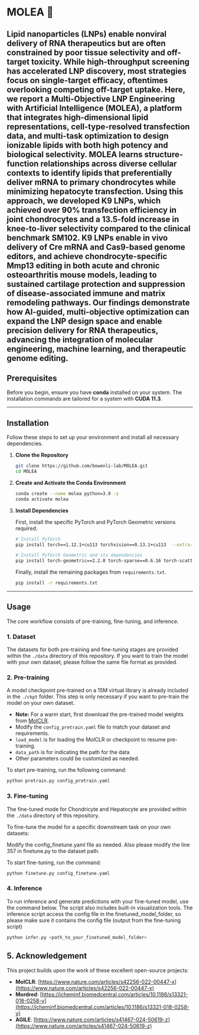 # **MOLEA 🌿**

Lipid nanoparticles (LNPs) enable nonviral delivery of RNA therapeutics but are often constrained by poor tissue selectivity and off-target toxicity. While high-throughput screening has accelerated LNP discovery, most strategies focus on single-target efficacy, oftentimes overlooking competing off-target uptake. Here, we report a Multi-Objective LNP Engineering with Artificial Intelligence (MOLEA), a platform that integrates high-dimensional lipid representations, cell-type-resolved transfection data, and multi-task optimization to design ionizable lipids with both high potency and biological selectivity. MOLEA learns structure-function relationships across diverse cellular contexts to identify lipids that preferentially deliver mRNA to primary chondrocytes while minimizing hepatocyte transfection. Using this approach, we developed K9 LNPs, which achieved over 90% transfection efficiency in joint chondrocytes and a 13.5-fold increase in knee-to-liver selectivity compared to the clinical benchmark SM102. K9 LNPs enable in vivo delivery of Cre mRNA and Cas9-based genome editors, and achieve chondrocyte-specific Mmp13 editing in both acute and chronic osteoarthritis mouse models, leading to sustained cartilage protection and suppression of disease-associated immune and matrix remodeling pathways. Our findings demonstrate how AI-guided, multi-objective optimization can expand the LNP design space and enable precision delivery for RNA therapeutics, advancing the integration of molecular engineering, machine learning, and therapeutic genome editing.
---
## **Prerequisites**

Before you begin, ensure you have **conda** installed on your system. The installation commands are tailored for a system with **CUDA 11.3**.

---
## **Installation**

Follow these steps to set up your environment and install all necessary dependencies.

1.  **Clone the Repository**
    
    ```bash
    git clone https://github.com/bowenli-lab/MOLEA.git
    cd MOLEA
    ```
    
2.  **Create and Activate the Conda Environment**
    
    ```bash
    conda create --name molea python=3.9 -y
    conda activate molea
    ```
    
3.  **Install Dependencies**
    
    First, install the specific PyTorch and PyTorch Geometric versions required.
    
    ```bash
    # Install PyTorch
    pip install torch==1.12.1+cu113 torchvision==0.13.1+cu113  --extra-index-url https://download.pytorch.org/whl/cu113
    
    # Install PyTorch Geometric and its dependencies
    pip install torch-geometric==2.2.0 torch-sparse==0.6.16 torch-scatter==2.1.0 -f https://data.pyg.org/whl/torch-1.12.0+cu113.html
    ```
    
    Finally, install the remaining packages from `requirements.txt`.
    
    ```bash
    pip install -r requirements.txt
    ```
    
---
## **Usage**

The core workflow consists of pre-training, fine-tuning, and inference.

### **1. Dataset**

The datasets for both pre-training and fine-tuning stages are provided within the `./data` directory of this repository.
If you want to train the model with your own dataset, please follow the same file format as provided.


### **2. Pre-training**

A model checkpoint pre-trained on a 15M virtual library is already included in the `./ckpt` folder. This step is only necessary if you want to pre-train the model on your own dataset.

* **Note:** For a warm start, first download the pre-trained model weights from [MolCLR](https://github.com/yuyangw/MolCLR). 
* Modify the `config_pretrain.yaml` file to match your dataset and requirements.
* `load_model` is for loading the MolCLR or checkpoint to resume pre-training.
* `data_path` is for indicating the path for the data
* Other parameters could be customized as needed.

To start pre-training, run the following command:
```bash
python pretrain.py config_pretrain.yaml
```


### **3. Fine-tuning**
The fine-tuned mode for Chondricyte and Hepatocyte are provided within the `./data` directory of this repository.

To fine-tune the model for a specific downstream task on your own datasets:

Modify the config_finetune.yaml file as needed. Also please modify the line 357 in finetune.py to the dataset path.

To start fine-tuning, run the command:

```bash
python finetune.py config_finetune.yaml
```

### **4. Inference**

To run inference and generate predictions with your fine-tuned model, use the command below. The script also includes built-in visualization tools. The inference script access the config file in the finetuned_model_folder, so please make sure it contains the config file (output from the fine-tuning script)

```bash
python infer.py <path_to_your_finetuned_model_folder>
```

## **5. Acknowledgement**
This project builds upon the work of these excellent open-source projects:
- **MolCLR**: [https://www.nature.com/articles/s42256-022-00447-x](https://www.nature.com/articles/s42256-022-00447-x)
- **Mordred**: [https://jcheminf.biomedcentral.com/articles/10.1186/s13321-018-0258-y](https://jcheminf.biomedcentral.com/articles/10.1186/s13321-018-0258-y)
- **AGILE**: [https://www.nature.com/articles/s41467-024-50619-z](https://www.nature.com/articles/s41467-024-50619-z)
